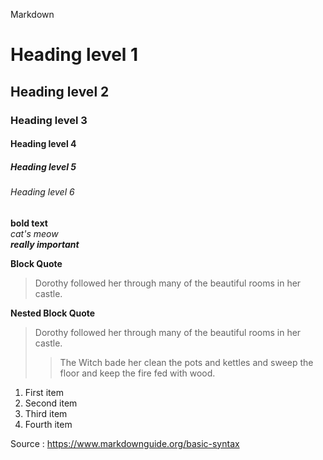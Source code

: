 
Markdown	
# Heading level 1	
## Heading level 2		
### Heading level 3		
#### Heading level 4	
##### Heading level 5	
###### Heading level 6

 **bold text**   
 *cat's meow*   
 ***really important***   

**Block Quote**
> Dorothy followed her through many of the beautiful rooms in her castle.

**Nested Block Quote**
> Dorothy followed her through many of the beautiful rooms in her castle.
>
>> The Witch bade her clean the pots and kettles and sweep the floor and keep the fire fed with wood.

1. First item
2. Second item
3. Third item
4. Fourth item

Source : https://www.markdownguide.org/basic-syntax